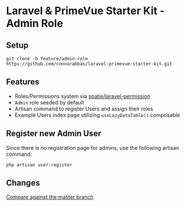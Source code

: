 # Laravel & PrimeVue Starter Kit - Admin Role

## Setup

```
git clone -b feature/admin-role https://github.com/connorabbas/laravel-primevue-starter-kit.git
```

## Features

-   Roles/Permissions system via [spatie/laravel-permission](https://spatie.be/docs/laravel-permission/v6/introduction)
- `Admin` role seeded by default
- Artisan command to register Users and assign their roles
- Example Users index page utilizing `useLazyDataTable()` composable

## Register new Admin User

Since there is no registration page for admins, use the following artisan command:

```
php artisan user:register
```

## Changes

[Compare against the master branch](https://github.com/connorabbas/laravel-primevue-starter-kit/compare/master...feature/admin-role)
